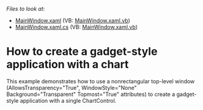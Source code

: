 <!-- default file list -->
*Files to look at*:

* [MainWindow.xaml](./CS/MainWindow.xaml) (VB: [MainWindow.xaml.vb](./VB/MainWindow.xaml.vb))
* [MainWindow.xaml.cs](./CS/MainWindow.xaml.cs) (VB: [MainWindow.xaml.vb](./VB/MainWindow.xaml.vb))
<!-- default file list end -->
# How to create a gadget-style application with a chart


<p>This example demonstrates how to use a nonrectangular top-level window (AllowsTransparency="True", WindowStyle="None" Background="Transparent" Topmost="True" attributes) to create a gadget-style application with a single ChartControl.</p>

<br/>


